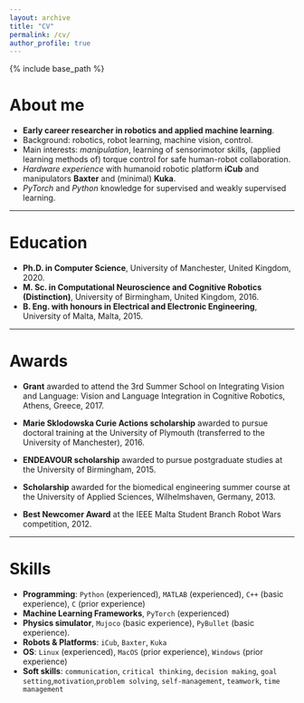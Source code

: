 ```yaml
---
layout: archive
title: "CV"
permalink: /cv/
author_profile: true
---
```


{% include base_path %}

# About me

- **Early career researcher in robotics and applied machine learning**.
- Background: robotics, robot learning, machine vision, control.
- Main interests: _manipulation_, learning of sensorimotor skills, (applied learning methods of) torque control for safe human-robot collaboration.
- _Hardware experience_ with humanoid robotic platform **iCub** and manipulators **Baxter** and (minimal) **Kuka**.
- _PyTorch_ and _Python_ knowledge for supervised and weakly supervised learning.

---

# Education

- **Ph.D. in Computer Science**, University of Manchester, United Kingdom, 2020.
- **M. Sc. in Computational Neuroscience and Cognitive Robotics (Distinction)**, University of Birmingham, United Kingdom, 2016.
- **B. Eng. with honours in Electrical and Electronic Engineering**, University of Malta, Malta, 2015.

---

# Awards

- **Grant** awarded to attend the 3rd Summer School on Integrating Vision and Language: Vision and Language Integration in Cognitive Robotics, Athens, Greece, 2017.

- **Marie Sklodowska Curie Actions scholarship** awarded to pursue doctoral training at the University of Plymouth (transferred to the University of Manchester), 2016.

- **ENDEAVOUR scholarship** awarded to pursue postgraduate studies at the University of Birmingham, 2015.

- **Scholarship** awarded for the biomedical engineering summer course at the University of Applied Sciences, Wilhelmshaven, Germany, 2013.

- **Best Newcomer Award** at the IEEE Malta Student Branch Robot Wars competition, 2012.

---

# Skills

- **Programming**: `Python` (experienced), `MATLAB` (experienced), `C++` (basic experience), `C` (prior experience)
- **Machine Learning Frameworks**, `PyTorch` (experienced)
- **Physics simulator**, `Mujoco` (basic experience), `PyBullet` (basic experience).
- **Robots & Platforms**: `iCub`, `Baxter`, `Kuka`
- **OS**: `Linux` (experienced), `MacOS` (prior experience), `Windows` (prior experience)
- **Soft skills**:  `communication`, `critical thinking`, `decision making`, `goal setting`,`motivation`,`problem solving`, `self-management`, `teamwork`, `time management` 





